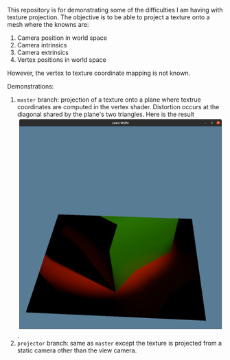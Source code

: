 This repository is for demonstrating some of the difficulties I am having with
texture projection.  The objective is to be able to project a texture onto a
mesh where the knowns are:

1. Camera position in world space
1. Camera intrinsics
1. Camera extrinsics
1. Vertex positions in world space

However, the vertex to texture coordinate mapping is not known.

Demonstrations:
1. `master` branch: projection of a texture onto a plane where textrue
coordinates are computed in the vertex shader.  Distortion occurs at the
diagonal shared by the plane's two triangles.  Here is the result
![result](https://github.com/ExpertOfNil/image-projection/blob/master/res/result.png).
2. `projector` branch: same as `master` except the texture is projected from
a static camera other than the view camera.
